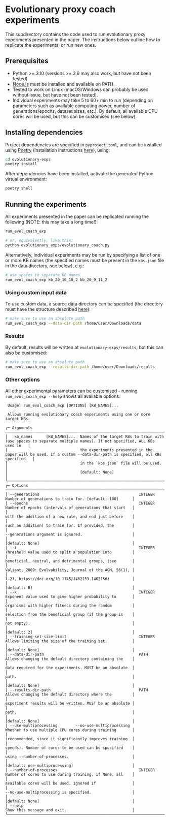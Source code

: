 # Evolutionary proxy coach experiments

This subdirectory contains the code used to run evolutionary proxy experiments presented
in the paper. The instructions below outline how to replicate the experiments, or run new ones.

## Prerequisites

- Python >= 3.10 (versions >= 3.6 may also work, but have not been tested).
- [Node.js](https://nodejs.org/en/download/) must be installed and available on PATH.
- Tested to work on Linux (macOS/Windows can probably be used without issue, but have not been tested).
- Individual experiments may take 5 to 60+ min to run (depending on parameters such as available computing power, 
  number of generations/epochs, dataset sizes, etc.). By default, all available CPU cores will be used, but this can
  be customised (see below).

## Installing dependencies

Project dependencies are specified in `pyproject.toml`, and can be installed using [Poetry](https://python-poetry.org/)
(installation instructions [here](https://python-poetry.org/docs/#installation)), using:

```bash
cd evolutionary-exps
poetry install
```

After dependencies have been installed, activate the generated Python virtual environment:

```bash
poetry shell
```

## Running the experiments

All experiments presented in the paper can be replicated running the following (NOTE: this may take a long time!):

```bash
run_evol_coach_exp

# or, equivalently, like this:
python evolutionary_exps/evolutionary_coach.py
```

Alternatively, individual experiments may be run by specifying a list of one or more KB names (the specified names must
be present in the `kbs.json` file in the data directory, see below), e.g.:

```bash
# use spaces to separate KB names
run_evol_coach_exp kb_20_10_10_2 kb_20_9_11_2
```

### Using custom input data

To use custom data, a source data directory can be specified (the directory must have the structure 
described [here](https://github.com/VMarkos/proxy-coaching-argml-2022/tree/main/tree-exps#execution)):

```bash
# make sure to use an absolute path
run_evol_coach_exp --data-dir-path /home/user/Downloads/data
```

### Results

By default, results will be written at `evolutionary-exps/results`, but this can also be customised:

```bash
# make sure to use an absolute path
run_evol_coach_exp --results-dir-path /home/user/Downloads/results
```

### Other options

All other experimental parameters can be customised - running `run_evol_coach_exp --help` shows all available options:

```terminal
 Usage: run_evol_coach_exp [OPTIONS] [KB_NAMES]...                                                                                                   
                                                                                                                                                     
 Allows running evolutionary coach experiments using one or more target KBs.                                                                         
                                                                                                                                                     
╭─ Arguments ───────────────────────────────────────────────────────────────────────────────────────────────────────────────────────────────────────╮
│   kb_names      [KB_NAMES]...  Names of the target KBs to train with (use spaces to separate multiple names). If not specified, ALL KBs used in   │
│                                the experiments presented in the paper will be used. If a custom --data-dir-path is specified, all KBs specified   │
│                                in the `kbs.json` file will be used.                                                                               │
│                                [default: None]                                                                                                    │
╰───────────────────────────────────────────────────────────────────────────────────────────────────────────────────────────────────────────────────╯
╭─ Options ─────────────────────────────────────────────────────────────────────────────────────────────────────────────────────────────────────────╮
│ --generations                                            INTEGER                          Number of generations to train for. [default: 100]      │
│ --epochs                                                 INTEGER                          Number of epochs (intervals of generations that start   │
│                                                                                           with the addition of a new rule, and end just before    │
│                                                                                           such an addition) to train for. If provided, the        │
│                                                                                           --generations argument is ignored.                      │
│                                                                                           [default: None]                                         │
│ --t                                                      INTEGER                          Threshold value used to split a population into         │
│                                                                                           beneficial, neutral, and detrimental groups, (see       │
│                                                                                           Valiant, 2009: Evolvability, Journal of the ACM, 56(1), │
│                                                                                           1–21, https://doi.org/10.1145/1462153.1462156)          │
│                                                                                           [default: 0]                                            │
│ --k                                                      INTEGER                          Exponent value used to give higher probability to       │
│                                                                                           organisms with higher fitness during the random         │
│                                                                                           selection from the beneficial group (if the group is    │
│                                                                                           not empty).                                             │
│                                                                                           [default: 2]                                            │
│ --training-set-size-limit                                INTEGER                          Allows limiting the size of the training set.           │
│                                                                                           [default: None]                                         │
│ --data-dir-path                                          PATH                             Allows changing the default directory containing the    │
│                                                                                           data required for the experiments. MUST be an absolute  │
│                                                                                           path.                                                   │
│                                                                                           [default: None]                                         │
│ --results-dir-path                                       PATH                             Allows changing the default directory where the         │
│                                                                                           experiment results will be written. MUST be an absolute │
│                                                                                           path.                                                   │
│                                                                                           [default: None]                                         │
│ --use-multiprocessing        --no-use-multiprocessing                                     Whether to use multiple CPU cores during training       │
│                                                                                           (recommended, since it significantly improves training  │
│                                                                                           speeds). Number of cores to be used can be specified    │
│                                                                                           using --number-of-processes.                            │
│                                                                                           [default: use-multiprocessing]                          │
│ --number-of-processes                                    INTEGER                          Number of cores to use during training. If None, all    │
│                                                                                           available cores will be used. Ignored if                │
│                                                                                           --no-use-multiprocessing is specified.                  │
│                                                                                           [default: None]                                         │
│ --help                                                                                    Show this message and exit.                             │
╰───────────────────────────────────────────────────────────────────────────────────────────────────────────────────────────────────────────────────╯
```
